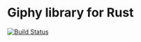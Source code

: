 # Giphy library for Rust

[![Build Status](https://travis-ci.org/cfiet/giphy-rs.svg?branch=master)](https://travis-ci.org/cfiet/giphy-rs)

